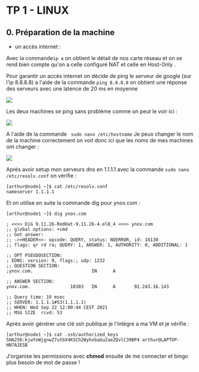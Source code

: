 # TP 1 - LINUX 

## 0. Préparation de la machine

* un accès internet : 

Avec la commande`ìp a` on obtient le détail de nos carte réseau et on se rend bien compte qu'on a celle configuré NAT et celle en Host-Only .


Pour garantir un accès internet on décide de ping le serveur de google (sur l'ip 8.8.8.8) a l'aide de la commande `ping 8.8.8.8` on obtient une réponse des serveurs avec une latence de 20 ms en moyenne 

![](https://i.imgur.com/MkNv9gD.png)


Les deux machines se ping sans problème comme on peut le voir ici : 

![](https://i.imgur.com/QWTLUIa.png)

A l'aide de la commande ``` sudo nano /etc/hostname``` Je peux changer le nom de la machine correctement on voit donc ici que les noms de mes machines ont changer : 

![](https://i.imgur.com/ICh97Z6.png)

Après avoir setup mon serveurs dns en 1.1.1.1 avec la commande ```sudo nano /etc/resolv.conf``` on vérifie : 

```
[arthur@node1 ~]$ cat /etc/resolv.conf
nameserver 1.1.1.1
``` 
 
Et on utilise en suite la commande dig pour ynov.com : 

```
[arthur@node1 ~]$ dig ynov.com

; <<>> DiG 9.11.26-RedHat-9.11.26-4.el8_4 <<>> ynov.com
;; global options: +cmd
;; Got answer:
;; ->>HEADER<<- opcode: QUERY, status: NOERROR, id: 16130
;; flags: qr rd ra; QUERY: 1, ANSWER: 1, AUTHORITY: 0, ADDITIONAL: 1

;; OPT PSEUDOSECTION:
; EDNS: version: 0, flags:; udp: 1232
;; QUESTION SECTION:
;ynov.com.                      IN      A

;; ANSWER SECTION:
ynov.com.               10303   IN      A       92.243.16.143

;; Query time: 19 msec
;; SERVER: 1.1.1.1#53(1.1.1.1)
;; WHEN: Wed Sep 22 12:00:44 CEST 2021
;; MSG SIZE  rcvd: 53

```

Après avoir générer une clé ssh publique je l'intègre a ma VM et je vérifie : 

```
[arthur@node1 ~]$ cat .ssh/authorized_keys
SHA256:kjwYoWjgnwZ7utbX4KSCh2WyhxbaGu2aeZQvlC39BP4 arthur@LAPTOP-HN7A2ESB
``` 

J'organise les permissions avec **chmod** ensuite de me connecter et bingo plus besoin de mot de passe !




